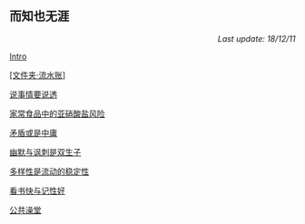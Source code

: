 ## 而知也无涯

<p align="right"><I>Last update: 18/12/11</I></p>

[Intro](Note/Intro_Note.md)

[[文件夹·流水账]](Note_Life.md)

[说事情要说透](Note/181211_说事情要说透.md)

[家常食品中的亚硝酸盐风险](Note/181211_家常食品中的亚硝酸盐风险.md)

[矛盾或是中庸](Note/181204_矛盾或是中庸.md)

[幽默与讽刺是双生子](Note/181204_幽默与讽刺是双生子.md)

[多样性是流动的稳定性](Note/181204_多样性是流动的稳定性.md)

[看书快与记性好](Note/181007_看书快与记性好.md)

[公共澡堂](Note/180710_公共澡堂.md)